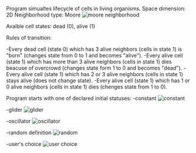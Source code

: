 Program simualtes lifecycle of cells in living organisms.
Space dimension: 2D
Neighborhood type: Moore
![moore neighborhood](https://user-images.githubusercontent.com/61821034/112969928-fee71b00-914d-11eb-84dc-f9e353d1d303.PNG)

Avaible cell states: dead (0), alive (1)

Rules of transition:

-Every dead cell (state 0) which has 3 alive neighbors (cells in state 1) is "born" (changes state from 0 to 1 and becomes "alive").
-Every alive cell (state 1) which has more than 3 alive neighbors (cells in state 1) dies beacuse of overcrowd (changes state form 1 to 0 and becomes "dead").
-Every alive cell (state 1) which has 2 or 3 alive neighbors (cells in state 1) stays alive (does not change state).
-Every alive cell (state 1) which has 1 or 0 alive neighbors (cells in state 1) dies (chenges state from 1 to 0).

Program starts with one of declared initial statuses:
-constant
![constant](https://user-images.githubusercontent.com/61821034/112970449-7c129000-914e-11eb-87ce-89562fd930fc.PNG)

-glider
![glider](https://user-images.githubusercontent.com/61821034/112970474-82a10780-914e-11eb-82a3-985a53f33aae.PNG)

-oscillator
![oscillator](https://user-images.githubusercontent.com/61821034/112970519-92205080-914e-11eb-811c-e82327ad4c36.PNG)

-random definition
![random](https://user-images.githubusercontent.com/61821034/112970538-98163180-914e-11eb-9472-2f24942363fa.PNG)

-user's choice
![user choice](https://user-images.githubusercontent.com/61821034/112970580-a2383000-914e-11eb-841b-21fae8add8ea.PNG)
